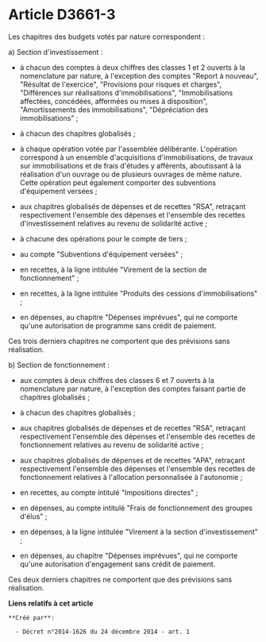 # Article D3661-3

Les chapitres des budgets votés par nature correspondent : 

a) Section d'investissement : 

- à chacun des comptes à deux chiffres des classes 1 et 2 ouverts à la nomenclature par nature, à l'exception des comptes
"Report à nouveau", "Résultat de l'exercice", "Provisions pour risques et charges", "Différences sur réalisations
d'immobilisations", "Immobilisations affectées, concédées, affermées ou mises à disposition", "Amortissements des
immobilisations", "Dépréciation des immobilisations" ; 

- à chacun des chapitres globalisés ; 

- à chaque opération votée par l'assemblée délibérante. L'opération correspond à un ensemble d'acquisitions
d'immobilisations, de travaux sur immobilisations et de frais d'études y afférents, aboutissant à la réalisation d'un ouvrage
ou de plusieurs ouvrages de même nature. Cette opération peut également comporter des subventions d'équipement versées ; 

- aux chapitres globalisés de dépenses et de recettes "RSA", retraçant respectivement l'ensemble des dépenses et l'ensemble
des recettes d'investissement relatives au revenu de solidarité active ; 

- à chacune des opérations pour le compte de tiers ; 

- au compte "Subventions d'équipement versées" ; 

- en recettes, à la ligne intitulée "Virement de la section de fonctionnement" ; 

- en recettes, à la ligne intitulée "Produits des cessions d'immobilisations" ; 

- en dépenses, au chapitre "Dépenses imprévues", qui ne comporte qu'une autorisation de programme sans crédit de paiement. 

Ces trois derniers chapitres ne comportent que des prévisions sans réalisation. 

b) Section de fonctionnement : 

- aux comptes à deux chiffres des classes 6 et 7 ouverts à la nomenclature par nature, à l'exception des comptes faisant
partie de chapitres globalisés ; 

- à chacun des chapitres globalisés ; 

- aux chapitres globalisés de dépenses et de recettes "RSA", retraçant respectivement l'ensemble des dépenses et l'ensemble
des recettes de fonctionnement relatives au revenu de solidarité active ; 

- aux chapitres globalisés de dépenses et de recettes "APA", retraçant respectivement l'ensemble des dépenses et l'ensemble
des recettes de fonctionnement relatives à l'allocation personnalisée à l'autonomie ; 

- en recettes, au compte intitulé "Impositions directes" ; 

- en dépenses, au compte intitulé "Frais de fonctionnement des groupes d'élus" ; 

- en dépenses, à la ligne intitulée "Virement à la section d'investissement" ; 

- en dépenses, au chapitre "Dépenses imprévues", qui ne comporte qu'une autorisation d'engagement sans crédit de paiement. 

Ces deux derniers chapitres ne comportent que des prévisions sans réalisation.

**Liens relatifs à cet article**

	**Créé par**:

	  - Décret n°2014-1626 du 24 décembre 2014 - art. 1
